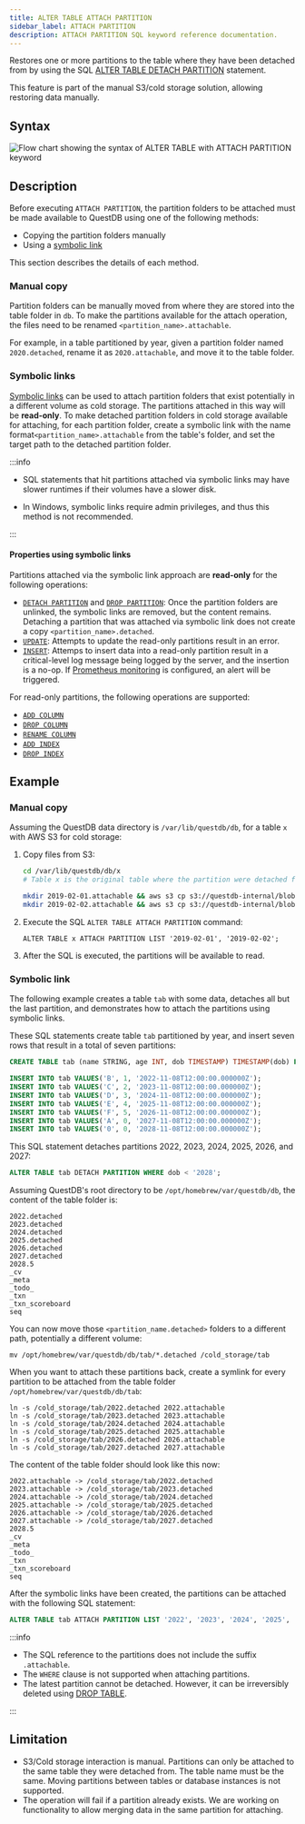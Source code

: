 ```yaml
---
title: ALTER TABLE ATTACH PARTITION
sidebar_label: ATTACH PARTITION
description: ATTACH PARTITION SQL keyword reference documentation.
---
```


Restores one or more partitions to the table where they have been detached from
by using the SQL
[ALTER TABLE DETACH PARTITION](/docs/reference/sql/alter-table-detach-partition)
statement.

This feature is part of the manual S3/cold storage solution, allowing restoring
data manually.

## Syntax

![Flow chart showing the syntax of ALTER TABLE with ATTACH PARTITION keyword](/img/docs/diagrams/alterTableAttachPartition.svg)

## Description

Before executing `ATTACH PARTITION`, the partition folders to be attached must
be made available to QuestDB using one of the following methods:

- Copying the partition folders manually
- Using a [symbolic link](https://en.wikipedia.org/wiki/Symbolic_link)

This section describes the details of each method.

### Manual copy

Partition folders can be manually moved from where they are stored into the
table folder in `db`. To make the partitions available for the attach operation,
the files need to be renamed `<partition_name>.attachable`.

For example, in a table partitioned by year, given a partition folder named
`2020.detached`, rename it as `2020.attachable`, and move it to the table
folder.

### Symbolic links

[Symbolic links](https://en.wikipedia.org/wiki/Symbolic_link) can be used to
attach partition folders that exist potentially in a different volume as cold
storage. The partitions attached in this way will be **read-only**. To make
detached partition folders in cold storage available for attaching, for each
partition folder, create a symbolic link with the name
format`<partition_name>.attachable` from the table's folder, and set the target
path to the detached partition folder.

:::info

- SQL statements that hit partitions attached via symbolic links may have slower
  runtimes if their volumes have a slower disk.

- In Windows, symbolic links require admin privileges, and thus this method is
  not recommended.

:::

#### Properties using symbolic links

Partitions attached via the symbolic link approach are **read-only** for the
following operations:

- [`DETACH PARTITION`](/docs/reference/sql/alter-table-detach-partition/) and
  [`DROP PARTITION`](/docs/reference/sql/alter-table-drop-partition/): Once the
  partition folders are unlinked, the symbolic links are removed, but the
  content remains. Detaching a partition that was attached via symbolic link
  does not create a copy `<partition_name>.detached`.
- [`UPDATE`](/docs/reference/sql/update/): Attempts to update the read-only
  partitions result in an error.
- [`INSERT`](/docs/reference/sql/insert/): Attemps to insert data into a
  read-only partition result in a critical-level log message being logged by the server, and the insertion is a no-op.
  If [Prometheus monitoring](/docs/third-party-tools/prometheus/) is configured, an
  alert will be triggered.

For read-only partitions, the following operations are supported:

- [`ADD COLUMN`](/docs/reference/sql/alter-table-add-column/)
- [`DROP COLUMN`](/docs/reference/sql/alter-table-drop-column/)
- [`RENAME COLUMN`](/docs/reference/sql/alter-table-rename-column/)
- [`ADD INDEX`](/docs/reference/sql/alter-table-alter-column-add-index/)
- [`DROP INDEX`](/docs/reference/sql/alter-table-alter-column-drop-index/)

## Example

### Manual copy

Assuming the QuestDB data directory is `/var/lib/questdb/db`, for a table `x`
with AWS S3 for cold storage:

1. Copy files from S3:

   ```bash
   cd /var/lib/questdb/db/x
   # Table x is the original table where the partition were detached from.

   mkdir 2019-02-01.attachable && aws s3 cp s3://questdb-internal/blobs/20190201.tar.gz - | tar xvfz - -C 2019-02-01.attachable --strip-components 1
   mkdir 2019-02-02.attachable && aws s3 cp s3://questdb-internal/blobs/20190202.tar.gz - | tar xvfz - -C 2019-02-01.attachable --strip-components 1
   ```

2. Execute the SQL `ALTER TABLE ATTACH PARTITION` command:

   ```questdb-sql
   ALTER TABLE x ATTACH PARTITION LIST '2019-02-01', '2019-02-02';
   ```

3. After the SQL is executed, the partitions will be available to read.

### Symbolic link

The following example creates a table `tab` with some data, detaches all but the
last partition, and demonstrates how to attach the partitions using symbolic
links.

These SQL statements create table `tab` partitioned by year, and insert seven
rows that result in a total of seven partitions:

```sql
CREATE TABLE tab (name STRING, age INT, dob TIMESTAMP) TIMESTAMP(dob) PARTITION BY YEAR;

INSERT INTO tab VALUES('B', 1, '2022-11-08T12:00:00.000000Z');
INSERT INTO tab VALUES('C', 2, '2023-11-08T12:00:00.000000Z');
INSERT INTO tab VALUES('D', 3, '2024-11-08T12:00:00.000000Z');
INSERT INTO tab VALUES('E', 4, '2025-11-08T12:00:00.000000Z');
INSERT INTO tab VALUES('F', 5, '2026-11-08T12:00:00.000000Z');
INSERT INTO tab VALUES('A', 0, '2027-11-08T12:00:00.000000Z');
INSERT INTO tab VALUES('0', 0, '2028-11-08T12:00:00.000000Z');
```

This SQL statement detaches partitions 2022, 2023, 2024, 2025, 2026, and 2027:

```sql
ALTER TABLE tab DETACH PARTITION WHERE dob < '2028';
```

Assuming QuestDB's root directory to be `/opt/homebrew/var/questdb/db`, the
content of the table folder is:

```shell
2022.detached
2023.detached
2024.detached
2025.detached
2026.detached
2027.detached
2028.5
_cv
_meta
_todo_
_txn
_txn_scoreboard
seq
```

You can now move those `<partition_name.detached>` folders to a different path,
potentially a different volume:

```shell
mv /opt/homebrew/var/questdb/db/tab/*.detached /cold_storage/tab
```

When you want to attach these partitions back, create a symlink for every
partition to be attached from the table folder
`/opt/homebrew/var/questdb/db/tab`:

```shell
ln -s /cold_storage/tab/2022.detached 2022.attachable
ln -s /cold_storage/tab/2023.detached 2023.attachable
ln -s /cold_storage/tab/2024.detached 2024.attachable
ln -s /cold_storage/tab/2025.detached 2025.attachable
ln -s /cold_storage/tab/2026.detached 2026.attachable
ln -s /cold_storage/tab/2027.detached 2027.attachable
```

The content of the table folder should look like this now:

```shell
2022.attachable -> /cold_storage/tab/2022.detached
2023.attachable -> /cold_storage/tab/2023.detached
2024.attachable -> /cold_storage/tab/2024.detached
2025.attachable -> /cold_storage/tab/2025.detached
2026.attachable -> /cold_storage/tab/2026.detached
2027.attachable -> /cold_storage/tab/2027.detached
2028.5
_cv
_meta
_todo_
_txn
_txn_scoreboard
seq
```

After the symbolic links have been created, the partitions can be attached with
the following SQL statement:

```sql
ALTER TABLE tab ATTACH PARTITION LIST '2022', '2023', '2024', '2025', '2026', '2027';
```

:::info

- The SQL reference to the partitions does not include the suffix `.attachable`.
- The `WHERE` clause is not supported when attaching partitions.
- The latest partition cannot be detached. However, it can be irreversibly
  deleted using [DROP TABLE](/docs/reference/sql/drop/).

:::

## Limitation

- S3/Cold storage interaction is manual. Partitions can only be attached to the
  same table they were detached from. The table name must be the same. Moving
  partitions between tables or database instances is not supported.
- The operation will fail if a partition already exists. We are working on
  functionality to allow merging data in the same partition for attaching.
